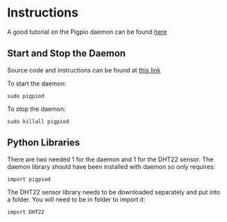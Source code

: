 Instructions
============
A good tutorial on the Pigpio daemon can be found [here](http://www.rototron.info/dht22-tutorial-for-raspberry-pi/)

Start and Stop the Daemon
--------------------------
Source code and instructions can be found at [this link](http://www.abyz.co.uk/rpi/pigpio/download.html)

To start the daemon:
```
sudo pigpiod
```

To stop the daemon:
```
sudo killall pigpiod
```
Python Libraries
----------------
There are two needed 1 for the daemon and 1 for the DHT22 sensor.  The daemon library should have been installed with daemon so only requires:

```
import pigpiod
```

The DHT22 sensor library needs to be downloaded separately and put into a folder.  You will need to be in folder to import it:

```
import DHT22
```



